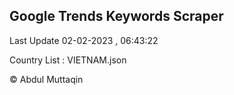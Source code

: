 

## Google Trends Keywords Scraper 
 
Last Update 02-02-2023 , 06:43:22

Country List :
VIETNAM.json



© Abdul Muttaqin 
